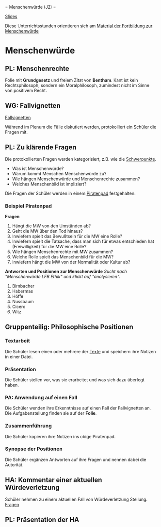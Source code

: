 = Menschenwürde (J2) =

[Slides](http://xcosx.de/mgb/keineph-slides/slides/Menschenwuerde.html)

Diese Unterrichtsstunden orientieren sich am [Material der Fortbildung zur Menschenwürde](https://lehrerfortbildung-bw.de/u_gewi/ethik/gym/bp2004/fb2/0_einf/)

# Menschenwürde

## PL: Menschenrechte

Folie mit **Grundgesetz** und freiem Zitat von **Bentham**. Kant ist kein Rechtsphilosoph, sondern ein Moralphilosoph, zumindest nicht im Sinne von positivem Recht.

## WG: Fallvignetten

[Fallvignetten](https://lehrerfortbildung-bw.de/u_gewi/ethik/gym/bp2004/fb2/1_wahr/unter/fallwin/)

Während im Plenum die Fälle diskutiert werden, protokolliert ein Schüler die Fragen mit.

## PL: Zu klärende Fragen

Die protokollierten Fragen werden kategorisiert, z.B. wie die [Schwerpunkte](https://lehrerfortbildung-bw.de/u_gewi/ethik/gym/bp2004/fb2/2_analyse/).

- Was ist Menschenwürde?
- Warum kommt Menschen Menschenwürde zu?
- Wie hängen Menschenwürde und Menschenrechte zusammen?
- Welches Menschenbild ist impliziert?

Die Fragen der Schüler werden in einem [Piratenpad](https://piratenpad.de) festgehalten.

### Beispiel Piratenpad

**Fragen**

1. Hängt die MW von den Umständen ab?
2. Geht die MW über den Tod hinaus?
3. Inwiefern spielt das Bewußtsein für die MW eine Rolle?
4. Inwiefern spielt die Tatsache, dass man sich für etwas entschieden hat (Freiwilligkeit) für die MW eine Rolle?
5. Wie hängen Menschenrechte mit MW zusammen?
6. Welche Rolle spielt das Menschenbild für die MW?
7. Inwiefern hängt die MW von der Normalität oder Kultur ab?

**Antworten und Positionen zur Menschenwürde**
*Sucht nach "Menschenwürde LFB Ethik" und klickt auf "analysieren".*

1. Birnbacher
2. Habermas
3. Höffe
4. Nussbaum
5. Cicero
6. Witz

## Gruppenteilig: Philosophische Positionen

### Textarbeit

Die Schüler lesen einen oder mehrere der [Texte](https://lehrerfortbildung-bw.de/u_gewi/ethik/gym/bp2004/fb2/2_analyse/) und speichern ihre Notizen in einer Datei.

### Präsentation

Die Schüler stellen vor, was sie erarbeitet und was sich dazu überlegt haben.

### PA: Anwendung auf einen Fall

Die Schüler wenden ihre Erkenntnisse auf einen Fall der Fallvignetten an. Die Aufgabenstellung finden sie auf der **Folie**.

### Zusammenführung

Die Schüler kopieren ihre Notizen ins obige Piratenpad.

### Synopse der Positionen

Die Schüler ergänzen Antworten auf ihre Fragen und nennen dabei die Autorität.

## HA: Kommentar einer aktuellen Würdeverletzung

Schüler nehmen zu einem aktuellen Fall von Würdeverletzung Stellung. [Fragen](https://lehrerfortbildung-bw.de/u_gewi/ethik/gym/bp2004/fb2/4_entscheid/)

## PL: Präsentation der HA
